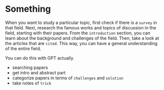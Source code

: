 # Something

When you want to study a particular topic, first check if there is a `survey` in that field. Next, research the famous works and topics of discussion in the field, starting with their papers. From the `introduction` section, you can learn about the background and challenges of the field. Then, take a look at the articles that are `cited`. This way, you can have a general understanding of the entire field.

You can do this with GPT actually.

- searching papers
- get intro and abstract part
- categorize papers in terms of `challenges` and `solution`
- take notes of `trick`